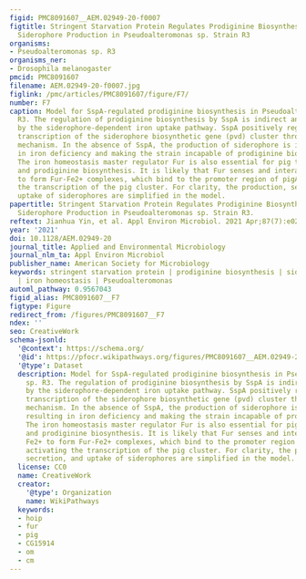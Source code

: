 ```yaml
---
figid: PMC8091607__AEM.02949-20-f0007
figtitle: Stringent Starvation Protein Regulates Prodiginine Biosynthesis via Affecting
  Siderophore Production in Pseudoalteromonas sp. Strain R3
organisms:
- Pseudoalteromonas sp. R3
organisms_ner:
- Drosophila melanogaster
pmcid: PMC8091607
filename: AEM.02949-20-f0007.jpg
figlink: /pmc/articles/PMC8091607/figure/F7/
number: F7
caption: Model for SspA-regulated prodiginine biosynthesis in Pseudoalteromonas sp.
  R3. The regulation of prodiginine biosynthesis by SspA is indirect and mediated
  by the siderophore-dependent iron uptake pathway. SspA positively regulates the
  transcription of the siderophore biosynthetic gene (pvd) cluster through an unknown
  mechanism. In the absence of SspA, the production of siderophore is inhibited, resulting
  in iron deficiency and making the strain incapable of prodiginine biosynthesis.
  The iron homeostasis master regulator Fur is also essential for pig transcription
  and prodiginine biosynthesis. It is likely that Fur senses and interacts with Fe2+
  to form Fur-Fe2+ complexes, which bind to the promoter region of pigA, thus activating
  the transcription of the pig cluster. For clarity, the production, secretion, and
  uptake of siderophores are simplified in the model.
papertitle: Stringent Starvation Protein Regulates Prodiginine Biosynthesis via Affecting
  Siderophore Production in Pseudoalteromonas sp. Strain R3.
reftext: Jianhua Yin, et al. Appl Environ Microbiol. 2021 Apr;87(7):e02949-20.
year: '2021'
doi: 10.1128/AEM.02949-20
journal_title: Applied and Environmental Microbiology
journal_nlm_ta: Appl Environ Microbiol
publisher_name: American Society for Microbiology
keywords: stringent starvation protein | prodiginine biosynthesis | siderophore production
  | iron homeostasis | Pseudoalteromonas
automl_pathway: 0.9567043
figid_alias: PMC8091607__F7
figtype: Figure
redirect_from: /figures/PMC8091607__F7
ndex: ''
seo: CreativeWork
schema-jsonld:
  '@context': https://schema.org/
  '@id': https://pfocr.wikipathways.org/figures/PMC8091607__AEM.02949-20-f0007.html
  '@type': Dataset
  description: Model for SspA-regulated prodiginine biosynthesis in Pseudoalteromonas
    sp. R3. The regulation of prodiginine biosynthesis by SspA is indirect and mediated
    by the siderophore-dependent iron uptake pathway. SspA positively regulates the
    transcription of the siderophore biosynthetic gene (pvd) cluster through an unknown
    mechanism. In the absence of SspA, the production of siderophore is inhibited,
    resulting in iron deficiency and making the strain incapable of prodiginine biosynthesis.
    The iron homeostasis master regulator Fur is also essential for pig transcription
    and prodiginine biosynthesis. It is likely that Fur senses and interacts with
    Fe2+ to form Fur-Fe2+ complexes, which bind to the promoter region of pigA, thus
    activating the transcription of the pig cluster. For clarity, the production,
    secretion, and uptake of siderophores are simplified in the model.
  license: CC0
  name: CreativeWork
  creator:
    '@type': Organization
    name: WikiPathways
  keywords:
  - hoip
  - fur
  - pig
  - CG15914
  - om
  - cm
---
```

